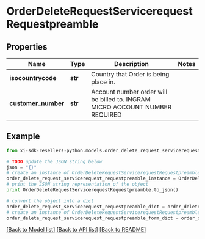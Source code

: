 # OrderDeleteRequestServicerequestRequestpreamble


## Properties

Name | Type | Description | Notes
------------ | ------------- | ------------- | -------------
**isocountrycode** | **str** | Country that Order is being place in. | 
**customer_number** | **str** | Account number order will be billed to. INGRAM MICRO ACCOUNT NUMBER REQUIRED | 

## Example

```python
from xi-sdk-resellers-python.models.order_delete_request_servicerequest_requestpreamble import OrderDeleteRequestServicerequestRequestpreamble

# TODO update the JSON string below
json = "{}"
# create an instance of OrderDeleteRequestServicerequestRequestpreamble from a JSON string
order_delete_request_servicerequest_requestpreamble_instance = OrderDeleteRequestServicerequestRequestpreamble.from_json(json)
# print the JSON string representation of the object
print OrderDeleteRequestServicerequestRequestpreamble.to_json()

# convert the object into a dict
order_delete_request_servicerequest_requestpreamble_dict = order_delete_request_servicerequest_requestpreamble_instance.to_dict()
# create an instance of OrderDeleteRequestServicerequestRequestpreamble from a dict
order_delete_request_servicerequest_requestpreamble_form_dict = order_delete_request_servicerequest_requestpreamble.from_dict(order_delete_request_servicerequest_requestpreamble_dict)
```
[[Back to Model list]](../README.md#documentation-for-models) [[Back to API list]](../README.md#documentation-for-api-endpoints) [[Back to README]](../README.md)


